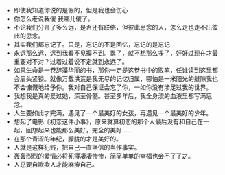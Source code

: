 - 即使我知道你说的是假的，但是我也会伤心
- 你怎么老说我傻 我哪儿傻了。
- 不论我们分开了多么远，是否还有联络，但彼此思念的人，怎么走也走不出彼此的思念。
- 其实我们都忘记了。只是，忘记的不是回忆，忘记的是忘记
- 永远那么远，远到我看不见摸不到。累了，就不想那么多了，好好过现在才最重要对不对？过着过着说不定就到永远了。
- 如果生命是一卷辞藻华丽的书，那你一定是这卷书中的败笔，任谁读到这里都会眉头紧锁。就像万载洪荒是我无尽的记忆归属，哪怕是一米阳光的缝隙我也不会慷慨地给予你。我对自己保证会忘了你，一如你没有涉足过我的世界。
- 我想我是真的爱过她，深至骨髓。甚至多年后，我全身流的血液里都写满思念。
- 人生要如此才完满，遇见了一个最美好的女孩，再遇见一个最美好的少年。
- 想起了电影《初恋这件小事》，原来就算初恋的那个人最后没有和自己在一起，回想起来也能那么美好，完全的美好……
- 在那个青涩的年纪，朦胧的才是美好的。
- 人就是这样犯贱，把自己一直坚信的当作事实。
- 轰轰烈烈的爱情必将死得凄凄惨惨，简简单单的幸福也会不了了之。
- 人总要自欺欺人才能麻痹自己。